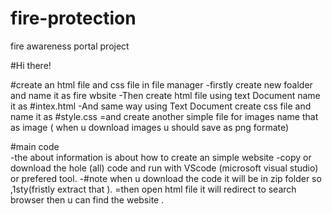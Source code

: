 # fire-protection
fire awareness portal project

#Hi there!

#create an html file and css file in file manager 
-firstly create new foalder and name it as fire wbsite 
-Then create html file using text Document name it as #intex.html 
-And same way using Text Document create css file and name it as #style.css
=and create another simple file for images name that as image ( when u download images u should save as png formate)

#main code  
-the about information is about how to create an simple website
-copy or download the hole (all) code and run with VScode (microsoft visual studio)  or prefered tool.
-#note when u download the code it will be in zip folder so ,1sty(fristly extract that ).
=then open html file it will redirect to search browser then u can find the website .
